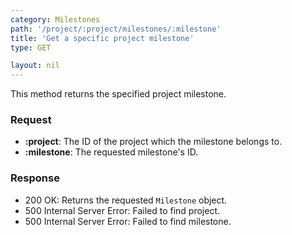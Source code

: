 ```yaml
---
category: Milestones
path: '/project/:project/milestones/:milestone'
title: 'Get a specific project milestone'
type: GET

layout: nil
---
```


This method returns the specified project milestone.

### Request

* **:project**: The ID of the project which the milestone belongs to.
* **:milestone**: The requested milestone's ID.

### Response

* 200 OK: Returns the requested `Milestone` object.
* 500 Internal Server Error: Failed to find project.
* 500 Internal Server Error: Failed to find milestone.
